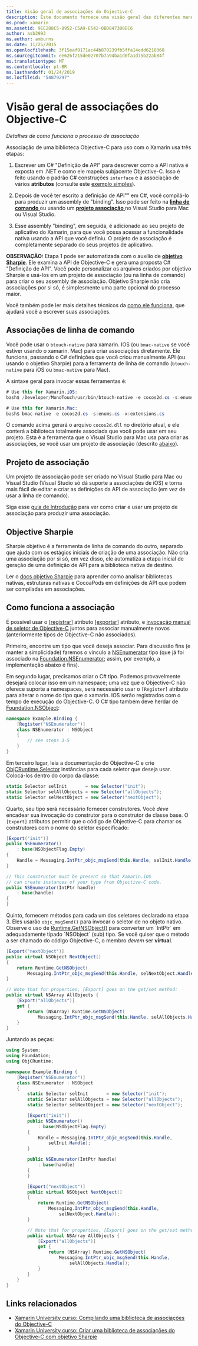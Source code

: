 ```yaml
---
title: Visão geral de associações do Objective-C
description: Este documento fornece uma visão geral das diferentes maneiras de criar C# associações para o código Objective-C, incluindo associações de linha de comando, projetos de associação e objetivo Sharpie. Ele também discute como funciona a associação.
ms.prod: xamarin
ms.assetid: 9EE288C5-8952-C5A9-E542-0BD847300EC6
author: asb3993
ms.author: amburns
ms.date: 11/25/2015
ms.openlocfilehash: 3f15eaf9171ac44b870239fb5ffa14edd6210360
ms.sourcegitcommit: ee626f215de02707b7a94ba1d0fa1d75b22ab84f
ms.translationtype: MT
ms.contentlocale: pt-BR
ms.lasthandoff: 01/24/2019
ms.locfileid: "54879297"
---
```

# <a name="overview-of-objective-c-bindings"></a>Visão geral de associações do Objective-C

_Detalhes de como funciona o processo de associação_

Associação de uma biblioteca Objective-C para uso com o Xamarin usa três etapas:

1. Escrever um C# "Definição de API" para descrever como a API nativa é exposta em .NET e como ele mapeia subjacente Objective-C. Isso é feito usando o padrão C# construções `interface` e a associação de vários **atributos** (consulte este [exemplo simples](~/cross-platform/macios/binding/objective-c-libraries.md#Binding_an_API)).

2. Depois de você ter escrito a definição de API"" em C#, você compilá-lo para produzir um assembly de "binding". Isso pode ser feito na [ **linha de comando** ](#commandline) ou usando um [ **projeto associação** ](#bindingproject) no Visual Studio para Mac ou Visual Studio.

3. Esse assembly "binding", em seguida, é adicionado ao seu projeto de aplicativo do Xamarin, para que você possa acessar a funcionalidade nativa usando a API que você definiu.
  O projeto de associação é completamente separado do seus projetos de aplicativo.

**OBSERVAÇÃO:** Etapa 1 pode ser automatizada com o auxílio de [ **objetivo Sharpie**](#objectivesharpie). Ele examina a API de Objective-C e gera uma proposta C# "Definição de API". Você pode personalizar os arquivos criados por objetivo Sharpie e usá-los em um projeto de associação (ou na linha de comando) para criar o seu assembly de associação. Objetivo Sharpie não cria associações por si só, é simplesmente uma parte opcional do processo maior.

Você também pode ler mais detalhes técnicos da [como ele funciona](#howitworks), que ajudará você a escrever suas associações.

<a name="Command_Line_Bindings" /><a name="commandline" />

## <a name="command-line-bindings"></a>Associações de linha de comando

Você pode usar o `btouch-native` para xamarin. IOS (ou `bmac-native` se você estiver usando o xamarin. Mac) para criar associações diretamente. Ele funciona, passando o C# definições que você criou manualmente API (ou usando o objetivo Sharpie) para a ferramenta de linha de comando (`btouch-native` para iOS ou `bmac-native` para Mac).


A sintaxe geral para invocar essas ferramentas é:

```csharp
# Use this for Xamarin.iOS:
bash$ /Developer/MonoTouch/usr/bin/btouch-native -e cocos2d.cs -s:enums.cs -x:extensions.cs
```

```csharp
# Use this for Xamarin.Mac:
bash$ bmac-native -e cocos2d.cs -s:enums.cs -x:extensions.cs
```

O comando acima gerará o arquivo `cocos2d.dll` no diretório atual, e ele conterá a biblioteca totalmente associada que você pode usar em seu projeto. Esta é a ferramenta que o Visual Studio para Mac usa para criar as associações, se você usar um projeto de associação (descrito [abaixo](#bindingproject)).


<a name="bindingproject" />

## <a name="binding-project"></a>Projeto de associação

Um projeto de associação pode ser criado no Visual Studio para Mac ou Visual Studio (Visual Studio só dá suporte a associações de iOS) e torna mais fácil de editar e criar as definições da API de associação (em vez de usar a linha de comando).

Siga esse [guia de Introdução](~/cross-platform/macios/binding/objective-c-libraries.md#Getting_Started) para ver como criar e usar um projeto de associação para produzir uma associação.

<a name="objectivesharpie" />

## <a name="objective-sharpie"></a>Objective Sharpie

Sharpie objetivo é a ferramenta de linha de comando do outro, separado que ajuda com os estágios iniciais de criação de uma associação. Não cria uma associação por si só, em vez disso, ele automatiza a etapa inicial de geração de uma definição de API para a biblioteca nativa de destino.

Ler o [docs objetivo Sharpie](~/cross-platform/macios/binding/objective-sharpie/index.md) para aprender como analisar bibliotecas nativas, estruturas nativas e CocoaPods em definições de API que podem ser compiladas em associações.

<a name="howitworks" />

## <a name="how-binding-works"></a>Como funciona a associação

É possível usar o [[registrar]](https://developer.xamarin.com/api/type/Foundation.RegisterAttribute/) atributo [[exportar]](https://developer.xamarin.com/api/type/Foundation.ExportAttribute/) atributo, e [invocação manual de seletor de Objective-C](~/ios/internals/objective-c-selectors.md) juntos para associar manualmente novos (anteriormente tipos de Objective-C não associados).

Primeiro, encontre um tipo que você deseja associar. Para discussão fins (e manter a simplicidade) faremos o vínculo a [NSEnumerator](http://developer.apple.com/iphone/library/documentation/Cocoa/Reference/Foundation/Classes/NSEnumerator_Class/Reference/Reference.html) tipo (que já foi associado na [Foundation.NSEnumerator](https://developer.xamarin.com/api/type/Foundation.NSEnumerator/); assim, por exemplo, a implementação abaixo é fins).

Em segundo lugar, precisamos criar o C# tipo. Podemos provavelmente desejará colocar isso em um namespace; uma vez que o Objective-C não oferece suporte a namespaces, será necessário usar o `[Register]` atributo para alterar o nome do tipo que o xamarin. IOS serão registrados com o tempo de execução do Objective-C. O C# tipo também deve herdar de [Foundation.NSObject](https://developer.xamarin.com/api/type/Foundation.NSObject/):

```csharp
namespace Example.Binding {
    [Register("NSEnumerator")]
    class NSEnumerator : NSObject
    {
        // see steps 3-5
    }
}
```

Em terceiro lugar, leia a documentação do Objective-C e crie [ObjCRuntime.Selector](https://developer.xamarin.com/api/type/ObjCRuntime.Selector/) instâncias para cada seletor que deseja usar. Colocá-los dentro do corpo da classe:

```csharp
static Selector selInit       = new Selector("init");
static Selector selAllObjects = new Selector("allObjects");
static Selector selNextObject = new Selector("nextObject");
```

Quarto, seu tipo será necessário fornecer construtores. Você *deve* encadear sua invocação do construtor para o construtor de classe base. O `[Export]` atributos permitir que o código de Objective-C para chamar os construtores com o nome do seletor especificado:

```csharp
[Export("init")]
public NSEnumerator()
    : base(NSObjectFlag.Empty)
{
    Handle = Messaging.IntPtr_objc_msgSend(this.Handle, selInit.Handle);
}
```

```csharp
// This constructor must be present so that Xamarin.iOS
// can create instances of your type from Objective-C code.
public NSEnumerator(IntPtr handle)
    : base(handle)
{
}
```

Quinto, fornecem métodos para cada um dos seletores declarado na etapa 3. Eles usarão `objc_msgSend()` para invocar o seletor de no objeto nativo. Observe o uso de [Runtime.GetNSObject()](https://developer.xamarin.com/api/member/ObjCRuntime.Runtime.GetNSObject/(System.IntPtr)) para converter um `IntPtr` em adequadamente tipado `NSObject` (sub) tipo. Se você quiser que o método a ser chamado do código Objective-C, o membro *devem* ser **virtual**.

```csharp
[Export("nextObject")]
public virtual NSObject NextObject()
{
    return Runtime.GetNSObject(
        Messaging.IntPtr_objc_msgSend(this.Handle, selNextObject.Handle));
}
```

```csharp
// Note that for properties, [Export] goes on the get/set method:
public virtual NSArray AllObjects {
    [Export("allObjects")]
    get {
        return (NSArray) Runtime.GetNSObject(
            Messaging.IntPtr_objc_msgSend(this.Handle, selAllObjects.Handle));
    }
}
```

Juntando as peças:

```csharp
using System;
using Foundation;
using ObjCRuntime;

namespace Example.Binding {
    [Register("NSEnumerator")]
    class NSEnumerator : NSObject
    {
        static Selector selInit       = new Selector("init");
        static Selector selAllObjects = new Selector("allObjects");
        static Selector selNextObject = new Selector("nextObject");

        [Export("init")]
        public NSEnumerator()
            : base(NSObjectFlag.Empty)
        {
            Handle = Messaging.IntPtr_objc_msgSend(this.Handle,
                selInit.Handle);
        }

        public NSEnumerator(IntPtr handle)
            : base(handle)
        {
        }

        [Export("nextObject")]
        public virtual NSObject NextObject()
        {
            return Runtime.GetNSObject(
                Messaging.IntPtr_objc_msgSend(this.Handle,
                    selNextObject.Handle));
        }

        // Note that for properties, [Export] goes on the get/set method:
        public virtual NSArray AllObjects {
            [Export("allObjects")]
            get {
                return (NSArray) Runtime.GetNSObject(
                    Messaging.IntPtr_objc_msgSend(this.Handle,
                        selAllObjects.Handle));
            }
        }
    }
}
```

## <a name="related-links"></a>Links relacionados

- [Xamarin University curso: Compilando uma biblioteca de associações do Objective-C](https://university.xamarin.com/classes/track/all#building-an-objective-c-bindings-library)
- [Xamarin University curso: Criar uma biblioteca de associações do Objective-C com objetivo Sharpie](https://university.xamarin.com/classes/track/all#build-an-objective-c-bindings-library-with-objective-sharpie)